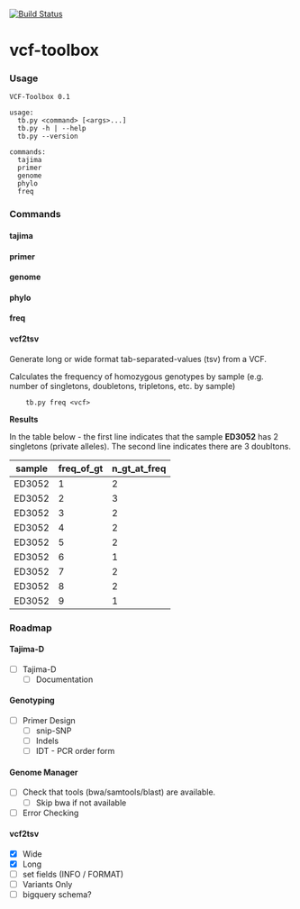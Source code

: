 [![Build Status](https://travis-ci.org/AndersenLab/vcf-toolbox.svg?branch=v2)](https://travis-ci.org/AndersenLab/vcf-toolbox)

vcf-toolbox
===========

### Usage

	VCF-Toolbox 0.1

	usage:
	  tb.py <command> [<args>...]
	  tb.py -h | --help
	  tb.py --version

	commands:
	  tajima
	  primer
	  genome
	  phylo
	  freq

### Commands

#### tajima

#### primer

#### genome

#### phylo

#### freq

#### vcf2tsv

Generate long or wide format tab-separated-values (tsv) from a VCF.

Calculates the frequency of homozygous genotypes by sample (e.g. number of singletons, doubletons, tripletons, etc. by sample)

```
	tb.py freq <vcf>
```

__Results__

In the table below - the first line indicates that the sample __ED3052__ has 2 singletons (private alleles). The second line indicates there are 3 doubltons.

| sample | freq_of_gt | n_gt_at_freq |
|--------|------------|--------------|
| ED3052 | 1          | 2            |
| ED3052 | 2          | 3            |
| ED3052 | 3          | 2            |
| ED3052 | 4          | 2            |
| ED3052 | 5          | 2            |
| ED3052 | 6          | 1            |
| ED3052 | 7          | 2            |
| ED3052 | 8          | 2            |
| ED3052 | 9          | 1            |

### Roadmap

#### Tajima-D

* [ ] Tajima-D
	* [ ] Documentation

#### Genotyping

* [ ] Primer Design 
	* [ ] snip-SNP
	* [ ] Indels
	* [ ] IDT - PCR order form

#### Genome Manager

* [ ] Check that tools (bwa/samtools/blast) are available.
	* [ ] Skip bwa if not available
* [ ] Error Checking

#### vcf2tsv

* [X] Wide
* [X] Long
* [ ] set fields (INFO / FORMAT)
* [ ] Variants Only
* [ ] bigquery schema?
